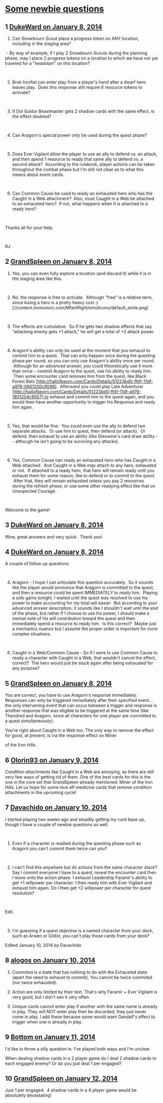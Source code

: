 # [Some newbie questions](https://community.fantasyflightgames.com/topic/96486-some-newbie-questions/)

## 1 [DukeWard on January 8, 2014](https://community.fantasyflightgames.com/topic/96486-some-newbie-questions/?do=findComment&comment=948606)

1) Can Snowbourn Scout place a progress token on ANY location, including in the staging area?

 - By way of example, if I play 2 Snowbourn Scouts during the planning phase, may I place 2 progress tokens on a location to which we have not yet traveled for a "headstart" on this location?

 

2) Brok Ironfist can enter play from a player's hand after a dwarf hero leaves play.  Does this response still require 6 resource tokens to activate?

 

3) If Dol Guldur Beastmaster gets 2 shadow cards with the same effect, is the effect doubled?

 

4) Can Aragorn's special power only be used during the quest phase?

 

5) Does Ever Vigilant allow the player to use an ally to defend vs. an attack, and then spend 1 resource to ready that same ally to defend vs. a second attack?  According to the rulebook, player actions can be taken throughout the combat phase but I'm still not clear as to what this means about event cards.

 

6) Can Common Cause be used to ready an exhausted hero who has the Caught in a Web attachment?  Also, must Caught in a Web be attached to an exhausted hero?  If not, what happens when it is attached to a ready hero?

 

Thanks all for your help.

 

RJ

## 2 [GrandSpleen on January 8, 2014](https://community.fantasyflightgames.com/topic/96486-some-newbie-questions/?do=findComment&comment=948614)

1. Yes, you can even fully explore a location (and discard it) while it is in the staging area like this.

 

2. No, the response is free to activate.  Although "free" is a relative term, since losing a hero is a pretty heavy cost :) [//content.invisioncic.com/Mfantflight/emoticons/default_smile.png]

 

3. The effects are cumulative.  So if he gets two shadow effects that say "attacking enemy gets +1 attack," he will get a total of +2 attack power.

 

4. Aragorn's ability can only be used at the moment that you exhaust to commit him to a quest.  That can only happen once during the questing phase per round, so you can only use Aragorn's ability once per round.  Although for an advanced answer, you could theoretically use it more than once-- commit Aragorn to the quest, use his ability to ready him.  Then some encounter card removes him from the quest, like Black Forest Bats [http://hallofbeorn.com/Cards/Details/51223bd0-ffd1-11df-a976-0801200c9098].  Afterward you could play Late Adventurer [http://hallofbeorn.com/Cards/Details/51223bd0-ffd1-11df-a976-1801204c9057] to exhaust and commit him to the quest again, and you would then have another opportunity to trigger his Response and ready him again.

 

5. Yes, that would be fine.  You could even use the ally to defend two separate attacks.  Or use him to quest, then defend (or attack).  Or defend, then exhaust to use an ability (like Gleowine's card draw ability -- although he isn't going to be surviving any attacks).

 

6. Yes, Common Cause can ready an exhausted hero who has Caught in a Web attached.  And Caught in a Web may attach to any hero, exhausted or not.  If attached to a ready hero, that hero will remain ready until you exhaust them for some reason, like to defend or to commit to the quest.  After that, they will remain exhausted unless you pay 2 resources during the refresh phase, or use some other readying effect like that on Unexpected Courage.

 

Welcome to the game!

## 3 [DukeWard on January 8, 2014](https://community.fantasyflightgames.com/topic/96486-some-newbie-questions/?do=findComment&comment=948618)

Wow, great answers and very quick.  Thank you!

## 4 [DukeWard on January 8, 2014](https://community.fantasyflightgames.com/topic/96486-some-newbie-questions/?do=findComment&comment=948625)

A couple of follow up questions:

 

4. Aragorn - I hope I can articulate this question accurately.  So it sounds like the player would announce that Aragorn is committed to the quest, and then a resource could be spent IMMEDIATELY to ready him.  Playing a solo game tonight, I waited until the quest was resolved to use his power to make accounting for my total will easier.  But according to your advanced answer description, it sounds like I shouldn't wait until the end of the phase, but rather if I choose to use his power, I should make a mental note of his will contribution toward the quest and then immediately spend a resource to ready him.  Is this correct?  Maybe just a mechanics nuance but I assume the proper order is important for more complex situations.

 

6. Caught in a Web/Common Cause - So if I were to use Common Cause to ready a character with Caught in a Web, that wouldn't cancel the effect, correct?  The hero would just be stuck again after being exhausted for any purpose?

## 5 [GrandSpleen on January 8, 2014](https://community.fantasyflightgames.com/topic/96486-some-newbie-questions/?do=findComment&comment=948700)

You are correct, you have to use Aragorn's response immediately. Responses can only be triggered immediately after their specified event... the only intervening event that can occur between a trigger and response is another response that was eligible to be triggered at the same time (like Theodred and Aragorn, since all characters for one player are committed to a quest simultaneously).

You're right about Caught in a Web too. The only way to remove the effect for good, at present, is via the response effect on Miner

of the Iron Hills.

## 6 [Olorin93 on January 9, 2014](https://community.fantasyflightgames.com/topic/96486-some-newbie-questions/?do=findComment&comment=950013)

Condition attachments like Caught in a Web are annoying, as there are still very few ways of getting rid of them. One of the best cards for this is the one in the core set that GrandSpleen already mentioned: Miner of the Iron Hills. Let us hope for some nice elf-medicine cards that remove condition attachments in the upcoming cycle!

## 7 [Davachido on January 10, 2014](https://community.fantasyflightgames.com/topic/96486-some-newbie-questions/?do=findComment&comment=950634)

I started playing two weeks ago and steadily getting my card base up, though I have a couple of newbie questions as well.

 

1) Even if a character is readied during the questing phase such as Aragorn you can't commit them twice can you?

 

2) I can't find this anywhere but do actions from the same character stack? Say I commit everyone I have to a quest, reveal the encounter card then I move onto the action phase. I exhaust Leadership Faramir's ability to get +1 willpower per character. I then ready him with Ever Vigilant and exhaust him again. Do I then get +2 willpower per character for quest resolution?

 

Edit.

 

3) I'm guessing if a quest objective is a named character from your deck, such as Arwen or Gildor, you can't play those cards from your deck?

Edited January 10, 2014 by Davachido

## 8 [alogos on January 10, 2014](https://community.fantasyflightgames.com/topic/96486-some-newbie-questions/?do=findComment&comment=950770)

1. Commited is a state that has nothing to do with the Exhausted state (apart the need to exhaust to commit). You cannot be twice commited (nor twice exhausted).

2. Action are only limited by their text. That's why Faramir + Ever Vigilant is very good, but I don't see it very often.

3. Unique cards cannot enter play if another with the same name is already in play. They will NOT enter play then be discarded, they just never come in play. I add these because some would want Gandalf's effect to trigger when one is already in play.

## 9 [Bottom on January 11, 2014](https://community.fantasyflightgames.com/topic/96486-some-newbie-questions/?do=findComment&comment=952004)

I'd like to throw a silly question in. I've played both ways and I'm unclear.

When dealing shadow cards in a 2 player game do I deal 2 shadow cards to each engaged enemy? Or do you just deal 1 per engaged?

## 10 [GrandSpleen on January 12, 2014](https://community.fantasyflightgames.com/topic/96486-some-newbie-questions/?do=findComment&comment=952198)

Just 1 per engaged.  4 shadow cards in a 4 player game would be absolutely devastating!

